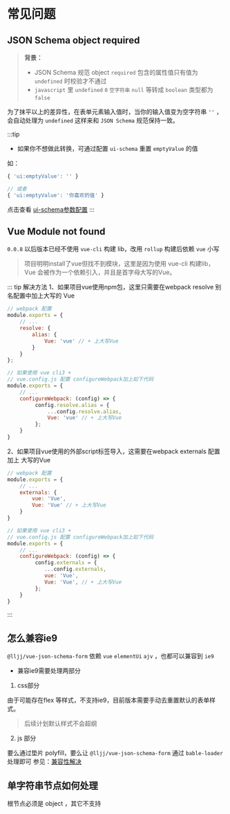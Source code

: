 # 常见问题

## JSON Schema object required

> **背景：**
>* JSON Schema 规范 object `required` 包含的属性值只有值为 `undefined` 时校验才不通过
>* `javascript` 里 `undefined` `0` `空字符串` `null` 等转成 `boolean` 类型都为 `false`

为了抹平以上的差异性，在表单元素输入值时，当你的输入值变为空字符串 `''` ，会自动处理为 `undefined` 这样来和 `JSON Schema` 规范保持一致。

:::tip
* 如果你不想做此转换，可通过配置 `ui-schema` 重置 `emptyValue` 的值

如：
```js
{ 'ui:emptyValue': '' }

// 或者
{ 'ui:emptyValue': '你喜欢的值' }
```
点击查看 [ui-schema参数配置](/zh/guide/basic-config.html#ui-schema)
:::


## Vue  Module not found
`0.0.8` 以后版本已经不使用 `vue-cli` 构建 lib，改用 `rollup` 构建后依赖 `vue` 小写
> 项目明明install了vue但找不到模块，这里是因为使用 vue-cli 构建lib，Vue 会被作为一个依赖引入，并且是首字母大写的Vue。

::: tip 解决方法
1、如果项目vue使用npm包，这里只需要在webpack resolve 别名配置中加上大写的 Vue

```js
// webpack 配置
module.exports = {
    // ...
    resolve: {
        alias: {
            Vue: 'vue' // + 上大写Vue
        }
    }
};

// 如果使用 vue cli3 +
// vue.config.js 配置 configureWebpack加上如下代码
module.exports = {
    // ...
    configureWebpack: (config) => {
         config.resolve.alias = {
             ...config.resolve.alias,
             Vue: 'vue' // + 上大写Vue
         };
    }
}

```

2、如果项目vue使用的外部script标签导入，这需要在webpack externals 配置加上 大写的Vue
```js
// webpack 配置
module.exports = {
    // ...
    externals: {
        vue: 'Vue',
        Vue: 'Vue' // + 上大写Vue
    }
}

// 如果使用 vue cli3 +
// vue.config.js 配置 configureWebpack加上如下代码
module.exports = {
    // ...
    configureWebpack: (config) => {
         config.externals = {
            ...config.externals,
            vue: 'Vue',
            Vue: 'Vue', // + 上大写Vue
         };
    }
}
```
:::


## 怎么兼容ie9

`@lljj/vue-json-schema-form` 依赖 `vue` `elementUi` `ajv` ，也都可以兼容到 `ie9`

* 兼容ie9需要处理两部分
1. css部分

由于可能存在flex 等样式，不支持ie9，目前版本需要手动去重置默认的表单样式。
> 后续计划默认样式不会超纲

2. js 部分

要么通过垫片 polyfill，要么让 `@lljj/vue-json-schema-form` 通过 `bable-loader` 处理即可
参见：[兼容性解决](/zh/guide/polyfill.html#script-兼容)

## 单字符串节点如何处理
根节点必须是 object ，其它不支持
